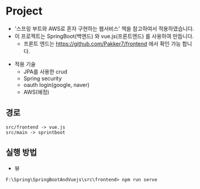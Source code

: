 # Project
* '스프링 부트와 AWS로 혼자 구현하는 웹서비스' 책을 참고하여서 적용하였습니다.
* 이 프로젝트는 SpringBoot(백엔드) 와 vue.js(프론트엔드) 를 사용하여 만듭니다.
  * 프론트 엔드는 https://github.com/Pakker7/frontend 에서 확인 가능 합니다.

- 적용 기술
  - JPA를 사용한 crud
  - Spring security
  - oauth login(google, naver)
  - AWS(예정)

## 경로
```
src/frontend -> vue.js
src/main -> sprintboot
```

## 실행 방법
- 뷰
```
F:\Spring\SpringBootAndVuejs\src\frontend> npm run serve
```